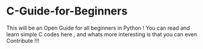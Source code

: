 # C-Guide-for-Beginners
 This will be an Open Guide for all beginners in Python ! You can read and learn simple C codes here , and whats more interesting is that you can even Contribute !!! 
